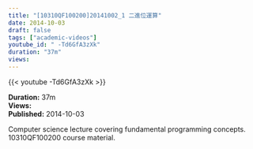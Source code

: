 ```yaml
---
title: "[10310QF100200]20141002_1 二進位運算"
date: 2014-10-03
draft: false
tags: ["academic-videos"]
youtube_id: " -Td6GfA3zXk"
duration: "37m"
views: 
---
```


{{< youtube  -Td6GfA3zXk >}}

**Duration:** 37m  
**Views:**   
**Published:** 2014-10-03

Computer science lecture covering fundamental programming concepts. 10310QF100200 course material.
